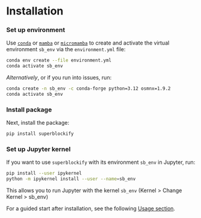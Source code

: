 # Installation

### Set up environment
Use [`conda`](https://docs.conda.io/projects/conda/en/latest/index.html) or [`mamba`](https://mamba.readthedocs.io/en/latest/installation/mamba-installation.html) or [`micromamba`](https://mamba.readthedocs.io/en/latest/installation/micromamba-installation.html)
to create and activate the virtual environment `sb_env` via the `environment.yml` file:

```bash
conda env create --file environment.yml
conda activate sb_env
```

*Alternatively*, or if you run into issues, run:

```bash
conda create -n sb_env -c conda-forge python=3.12 osmnx=1.9.2
conda activate sb_env
```

### Install package
Next, install the package:

```bash
pip install superblockify
```

### Set up Jupyter kernel
If you want to use `superblockify` with its environment `sb_env` in Jupyter, run:

```bash
pip install --user ipykernel
python -m ipykernel install --user --name=sb_env
```

This allows you to run Jupyter with the kernel `sb_env` (Kernel > Change Kernel > sb_env)

For a guided start after installation, see the following [Usage section](#usage).